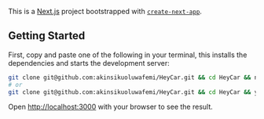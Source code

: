 This is a [Next.js](https://nextjs.org/) project bootstrapped with [`create-next-app`](https://github.com/vercel/next.js/tree/canary/packages/create-next-app).

## Getting Started

First, copy and paste one of the following in your terminal, this installs the dependencies and starts the development server:

```bash
git clone git@github.com:akinsikuoluwafemi/HeyCar.git && cd HeyCar && npm install && npm run dev
# or
git clone git@github.com:akinsikuoluwafemi/HeyCar.git && cd HeyCar && yarn && yarn dev
```

Open [http://localhost:3000](http://localhost:3000) with your browser to see the result.
